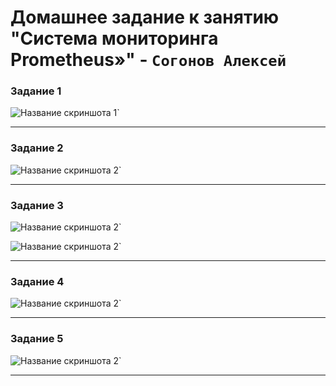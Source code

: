 # Домашнее задание к занятию "Система мониторинга Prometheus»" - `Согонов Алексей`

### Задание 1


![Название скриншота 1](https://github.com/SogonovAN/prometheus-hw/blob/main/1.JPG)`


---

### Задание 2


![Название скриншота 2](https://github.com/SogonovAN/prometheus-hw/blob/main/2.JPG)`


---

### Задание 3


![Название скриншота 2](https://github.com/SogonovAN/prometheus-hw/blob/main/3.JPG)`

![Название скриншота 2](https://github.com/SogonovAN/prometheus-hw/blob/main/3.1.JPG)`


---

### Задание 4


![Название скриншота 2](https://github.com/SogonovAN/prometheus-hw/blob/main/4.1.JPG)`


---

### Задание 5


![Название скриншота 2](https://github.com/SogonovAN/prometheus-hw/blob/main/5.JPG)`


---



